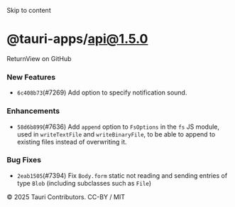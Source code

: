 Skip to content
# @tauri-apps/api@1.5.0
ReturnView on GitHub
### New Features
  * `6c408b73`(#7269) Add option to specify notification sound.


### Enhancements
  * `58d6b899`(#7636) Add `append` option to `FsOptions` in the `fs` JS module, used in `writeTextFile` and `writeBinaryFile`, to be able to append to existing files instead of overwriting it.


### Bug Fixes
  * `2eab1505`(#7394) Fix `Body.form` static not reading and sending entries of type `Blob` (including subclasses such as `File`)


© 2025 Tauri Contributors. CC-BY / MIT
